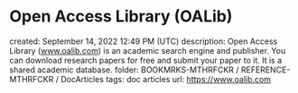# Open Access Library (OALib)

created: September 14, 2022 12:49 PM (UTC)
description: Open Access Library (www.oalib.com) is an academic search engine and publisher. You can download research papers for free and submit your paper to it. It is a shared academic database.
folder: BOOKMRKS-MTHRFCKR / REFERENCE-MTHRFCKR / DocArticles
tags: doc articles
url: https://www.oalib.com